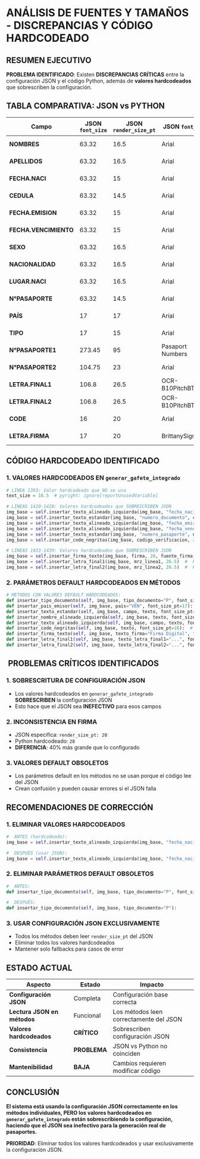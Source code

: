 #  ANÁLISIS DE FUENTES Y TAMAÑOS - DISCREPANCIAS Y CÓDIGO HARDCODEADO

##  RESUMEN EJECUTIVO

**PROBLEMA IDENTIFICADO**: Existen **DISCREPANCIAS CRÍTICAS** entre la configuración JSON y el código Python, además de **valores hardcodeados** que sobrescriben la configuración.

##  TABLA COMPARATIVA: JSON vs PYTHON

| Campo | JSON `font_size` | JSON `render_size_pt` | JSON `font_name` | Python Hardcodeado | Python Usado | / |
|-------|------------------|----------------------|------------------|-------------------|---------------|-------|
| **NOMBRES** | 63.32 | 16.5 | Arial | 63.32 (default) | 16.5 (JSON) |  |
| **APELLIDOS** | 63.32 | 16.5 | Arial | 63.32 (default) | 16.5 (JSON) |  |
| **FECHA.NACI** | 63.32 | 15 | Arial | 63.32 (default) | 15 (JSON) |  |
| **CEDULA** | 63.32 | 14.5 | Arial | 63.32 (default) | 14.5 (JSON) |  |
| **FECHA.EMISION** | 63.32 | 15 | Arial | 63.32 (default) | 15 (JSON) |  |
| **FECHA.VENCIMIENTO** | 63.32 | 15 | Arial | 63.32 (default) | 15 (JSON) |  |
| **SEXO** | 63.32 | 16.5 | Arial | 63.32 (default) | 16.5 (JSON) |  |
| **NACIONALIDAD** | 63.32 | 16.5 | Arial | 63.32 (default) | 16.5 (JSON) |  |
| **LUGAR.NACI** | 63.32 | 16.5 | Arial | 63.32 (default) | 16.5 (JSON) |  |
| **N°PASAPORTE** | 63.32 | 14.5 | Arial | 63.32 (default) | 14.5 (JSON) |  |
| **PAÍS** | 17 | 17 | Arial | 17 (default) | 17 (JSON) |  |
| **TIPO** | 17 | 15 | Arial | 17 (default) | 15 (JSON) |  |
| **N°PASAPORTE1** | 273.45 | 95 | Pasaport Numbers | 95 (fallback) | 95 (JSON) |  |
| **N°PASAPORTE2** | 104.75 | 23 | Arial | 23 (fallback) | 23 (JSON) |  |
| **LETRA.FINAL1** | 106.8 | 26.5 | OCR-B10PitchBT | 106.8 (default) | 26.5 (JSON) |  |
| **LETRA.FINAL2** | 106.8 | 26.5 | OCR-B10PitchBT | 106.8 (default) | 26.5 (JSON) |  |
| **CODE** | 16 | 20 | Arial | 16 (default) | 20 (JSON) |  |
| **LETRA.FIRMA** | 17 | 20 | BrittanySignature | 17 (default) | 20 (JSON) |  |

##  CÓDIGO HARDCODEADO IDENTIFICADO

### 1. **VALORES HARDCODEADOS EN `generar_gafete_integrado`**

```python
# LÍNEA 1393: Valor hardcodeado que NO se usa
text_size = 16.5  # pyright: ignore[reportUnusedVariable]

# LÍNEAS 1420-1428: Valores hardcodeados que SOBRESCRIBEN JSON
img_base = self.insertar_texto_alineado_izquierda(img_base, "fecha_nacimiento", fecha_nacimiento, 15)  #  HARDCODEADO
img_base = self.insertar_texto_estandar(img_base, "numero_documento", cedula, 14.5)  #  HARDCODEADO
img_base = self.insertar_texto_alineado_izquierda(img_base, "fecha_emision", fecha_emision, 15)  #  HARDCODEADO
img_base = self.insertar_texto_alineado_izquierda(img_base, "fecha_vencimiento", fecha_vencimiento, 15)  #  HARDCODEADO
img_base = self.insertar_texto_estandar(img_base, "numero_pasaporte", numero_pasaporte, 14.5)  #  HARDCODEADO
img_base = self.insertar_code_negritas(img_base, codigo_verificacion, 20)  #  HARDCODEADO

# LÍNEAS 1433-1439: Valores hardcodeados que SOBRESCRIBEN JSON
img_base = self.insertar_firma_texto(img_base, firma, 28, fuente_firma)  #  HARDCODEADO (28 vs JSON 20)
img_base = self.insertar_letra_final1(img_base, mrz_linea1, 26.5)  #  HARDCODEADO
img_base = self.insertar_letra_final2(img_base, mrz_linea2, 26.5)  #  HARDCODEADO
```

### 2. **PARÁMETROS DEFAULT HARDCODEADOS EN MÉTODOS**

```python
# MÉTODOS CON VALORES DEFAULT HARDCODEADOS:
def insertar_tipo_documento(self, img_base, tipo_documento="P", font_size_pt=17):  #  HARDCODEADO
def insertar_pais_emisor(self, img_base, pais="VEN", font_size_pt=17):  #  HARDCODEADO
def insertar_texto_estandar(self, img_base, campo, texto, font_size_pt=63.32):  #  HARDCODEADO
def insertar_nombre_alineado_izquierda(self, img_base, texto, font_size_pt=63.32):  #  HARDCODEADO
def insertar_texto_alineado_izquierda(self, img_base, campo, texto, font_size_pt=63.32):  #  HARDCODEADO
def insertar_code_negritas(self, img_base, texto, font_size_pt=16):  #  HARDCODEADO
def insertar_firma_texto(self, img_base, texto_firma="Firma Digital", font_size_pt=17, fuente_personalizada=None):  #  HARDCODEADO
def insertar_letra_final1(self, img_base, texto_letra_final1="...", font_size_pt=106.8):  #  HARDCODEADO
def insertar_letra_final2(self, img_base, texto_letra_final2="...", font_size_pt=106.8):  #  HARDCODEADO
```

## ️ PROBLEMAS CRÍTICOS IDENTIFICADOS

### 1. **SOBRESCRITURA DE CONFIGURACIÓN JSON**
- Los valores hardcodeados en `generar_gafete_integrado` **SOBRESCRIBEN** la configuración JSON
- Esto hace que el JSON sea **INEFECTIVO** para esos campos

### 2. **INCONSISTENCIA EN FIRMA**
- JSON especifica: `render_size_pt: 20`
- Python hardcodeado: `28`
- **DIFERENCIA**: 40% más grande que lo configurado

### 3. **VALORES DEFAULT OBSOLETOS**
- Los parámetros default en los métodos no se usan porque el código lee del JSON
- Crean confusión y pueden causar errores si el JSON falla

##  RECOMENDACIONES DE CORRECCIÓN

### 1. **ELIMINAR VALORES HARDCODEADOS**
```python
#  ANTES (hardcodeado):
img_base = self.insertar_texto_alineado_izquierda(img_base, "fecha_nacimiento", fecha_nacimiento, 15)

#  DESPUÉS (usar JSON):
img_base = self.insertar_texto_alineado_izquierda(img_base, "fecha_nacimiento", fecha_nacimiento)
```

### 2. **ELIMINAR PARÁMETROS DEFAULT OBSOLETOS**
```python
#  ANTES:
def insertar_tipo_documento(self, img_base, tipo_documento="P", font_size_pt=17):

#  DESPUÉS:
def insertar_tipo_documento(self, img_base, tipo_documento="P"):
```

### 3. **USAR CONFIGURACIÓN JSON EXCLUSIVAMENTE**
- Todos los métodos deben leer `render_size_pt` del JSON
- Eliminar todos los valores hardcodeados
- Mantener solo fallbacks para casos de error

##  ESTADO ACTUAL

| Aspecto | Estado | Impacto |
|---------|--------|---------|
| **Configuración JSON** |  Completa | Configuración base correcta |
| **Lectura JSON en métodos** |  Funcional | Los métodos leen correctamente del JSON |
| **Valores hardcodeados** |  **CRÍTICO** | Sobrescriben configuración JSON |
| **Consistencia** |  **PROBLEMA** | JSON vs Python no coinciden |
| **Mantenibilidad** |  **BAJA** | Cambios requieren modificar código |

##  CONCLUSIÓN

**El sistema está usando la configuración JSON correctamente en los métodos individuales, PERO los valores hardcodeados en `generar_gafete_integrado` están sobrescribiendo la configuración, haciendo que el JSON sea inefectivo para la generación real de pasaportes.**

**PRIORIDAD**: Eliminar todos los valores hardcodeados y usar exclusivamente la configuración JSON.
